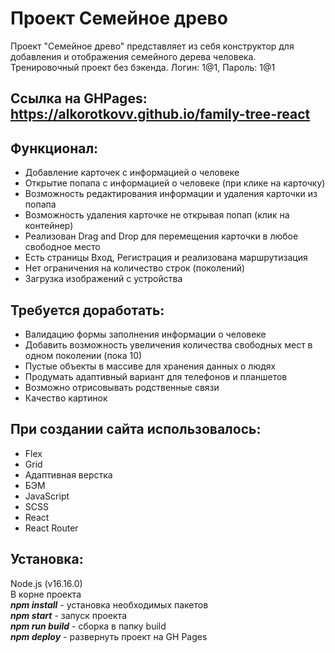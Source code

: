 # Проект Семейное древо
Проект "Семейное древо" представляет из себя конструктор для добавления и отображения семейного дерева человека. Тренировочный проект без бэкенда. Логин: 1@1, Пароль: 1@1
## Ссылка на GHPages: https://alkorotkovv.github.io/family-tree-react
## Функционал:
- Добавление карточек с информацией о человеке
- Открытие попапа с информацией о человеке (при клике на карточку)
- Возможность редактирования информации и удаления карточки из попапа
- Возможность удаления карточке не открывая попап (клик на контейнер)
- Реализован Drag and Drop для перемещения карточки в любое свободное место
- Есть страницы Вход, Регистрация и реализована маршрутизация
- Нет ограничения на количество строк (поколений)
- Загрузка изображений с устройства
## Требуется доработать:
- Валидацию формы заполнения информации о человеке
- Добавить возможность увеличения количества свободных мест в одном поколении (пока 10)
- Пустые объекты в массиве для хранения данных о людях
- Продумать адаптивный вариант для телефонов и планшетов
- Возможно отрисовывать родственные связи
- Качество картинок
## При создании сайта использовалось:
- Flex
- Grid
- Адаптивная верстка
- БЭМ
- JavaScript
- SCSS
- React
- React Router
## Установка:
Node.js (v16.16.0)  
В корне проекта  
***npm install*** - установка необходимых пакетов  
***npm start*** - запуск проекта  
***npm run build*** - сборка в папку build  
***npm deploy*** - развернуть проект на GH Pages  
